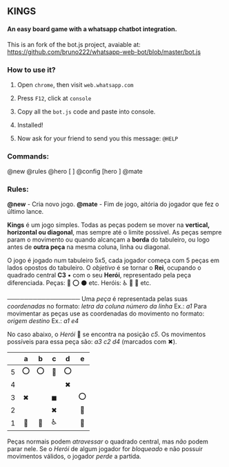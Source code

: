 ## KINGS
#### An easy board game with a whatsapp chatbot integration.

This is an fork of the bot.js project, avaiable at: https://github.com/bruno222/whatsapp-web-bot/blob/master/bot.js

### How to use it?

1. Open `chrome`, then visit `web.whatsapp.com`
2. Press `F12`, click at `console`
3. Copy all the `bot.js` code  and paste into console.

4. Installed!

5. Now ask for your friend to send you this message: `@HELP`

### Commands:
 @new
 @rules
 @hero [<player> <hero>]
 @config [hero <player> <char>]
 @mate

### Rules:

**@new** - Cria novo jogo.
**@mate** - Fim de jogo, aitória do jogador que fez o último lance.

**Kings** é um jogo simples. Todas as peças podem se mover na **vertical, horizontal ou diagonal**, mas sempre até o limite possivel.
As peças sempre param o movimento ou quando alcançam a **borda** do tabuleiro, ou logo antes de **outra peça** na mesma coluna, linha ou diagonal.

O jogo é jogado num tabuleiro 5x5, cada jogador começa com 5 peças em lados opostos do tabuleiro. 
O *objetivo* é se tornar o **Rei**, ocupando o quadrado cen*tr*al **C3** ▪ com o seu **Herói**, representado pela peça diferenciada. 
Peças: 🔹 ⭕ ⚫ etc.
Heróis: ♿ 📛 🐧 etc.

─────────────────
Uma *peça* é representada pelas suas *coordenadas* no formato: 
_letra da coluna número da linha_ Ex.: *a1*
Para movimentar as peças use as coordenadas do movimento no formato:
_origem destino_ Ex.: *a1 e4*

No caso abaixo, o *Herói* 📛 se encontra na posição *c5*. 
Os movimentos possíveis para essa peça são: *a3 c2 d4* (marcados com ✖).

| |a| b | c | d | e
:---: | :---: | :---: | :---: | :---: | :---:
5 |⭕|⭕|📛|⭕||
4 ||||✖||
3 |✖||◼||⭕|
2 |||✖||🔹
1 |🔹|🔹|♿||🔹

Peças normais podem *atravessar* o quadrado central, mas *não* podem parar nele.
Se o *Herói* de algum jogador for *bloqueado* e não possuir movimentos válidos, o jogador *perde* a partida.
